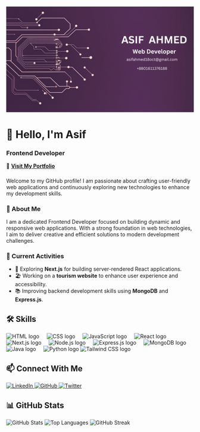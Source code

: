 ![logo](https://github.com/asifahmed1810/asifahmed1810/blob/main/ASIF%20AHMED.png)
<h1 align="left">👋 Hello, I'm Asif</h1>
<h3 align="left">Frontend Developer</h3>
<p align="left">
🔗 <a href="https://asif-protfolio.netlify.app/" target="_blank"><strong>Visit My Portfolio</strong></a>
</p>

###

<p align="left">Welcome to my GitHub profile! I am passionate about crafting user-friendly web applications and continuously exploring new technologies to enhance my development skills.</p>

###

<h3 align="left">🌟 About Me</h3>

<p align="left">
I am a dedicated Frontend Developer focused on building dynamic and responsive web applications. With a strong foundation in web technologies, I aim to deliver creative and efficient solutions to modern development challenges.
</p>

###

<h3 align="left">🔭 Current Activities</h3>

<ul align="left">
  <li>🚀 Exploring <strong>Next.js</strong> for building server-rendered React applications.</li>
  <li>🏖️ Working on a <strong>tourism website</strong> to enhance user experience and accessibility.</li>
  <li>📚 Improving backend development skills using <strong>MongoDB</strong> and <strong>Express.js</strong>.</li>
</ul>

###

<h2 align="left">🛠️ Skills</h2>

<div align="left">
  <img src="https://cdn.jsdelivr.net/gh/devicons/devicon/icons/html5/html5-original.svg" height="40" alt="HTML logo" />
  <img width="12" />
  <img src="https://cdn.jsdelivr.net/gh/devicons/devicon/icons/css3/css3-original.svg" height="40" alt="CSS logo" />
  <img width="12" />
  <img src="https://cdn.jsdelivr.net/gh/devicons/devicon/icons/javascript/javascript-original.svg" height="40" alt="JavaScript logo" />
  <img width="12" />
  <img src="https://cdn.jsdelivr.net/gh/devicons/devicon/icons/react/react-original.svg" height="40" alt="React logo" />
  <img width="12" />
  <img src="https://cdn.jsdelivr.net/gh/devicons/devicon/icons/nextjs/nextjs-original.svg" height="40" alt="Next.js logo" />
  <img width="12" />
  <img src="https://cdn.jsdelivr.net/gh/devicons/devicon/icons/nodejs/nodejs-original.svg" height="40" alt="Node.js logo" />
  <img width="12" />
  <img src="https://cdn.jsdelivr.net/gh/devicons/devicon/icons/express/express-original.svg" height="40" alt="Express.js logo" />
  <img width="12" />
  <img src="https://cdn.jsdelivr.net/gh/devicons/devicon/icons/mongodb/mongodb-original.svg" height="40" alt="MongoDB logo" />
  <img width="12" />
    <img src="https://cdn.jsdelivr.net/gh/devicons/devicon/icons/java/java-original.svg" height="40" alt="Java logo" />
  <img width="12" />
  <img src="https://cdn.jsdelivr.net/gh/devicons/devicon/icons/python/python-original.svg" height="40" alt="Python logo" />
  <img src="https://cdn.jsdelivr.net/gh/devicons/devicon/icons/tailwindcss/tailwindcss-plain.svg" height="40" alt="Tailwind CSS logo" />
  <img width="12" />

</div>

  
</div>

###

<h2 align="left">📫 Connect With Me</h2>

<div align="left">
  <a href="https://www.linkedin.com/in/asif-ahmed-a2a60226a/" target="_blank">
    <img src="https://img.shields.io/badge/LinkedIn-0077B5?style=for-the-badge&logo=linkedin&logoColor=white" alt="LinkedIn" />
  </a>
   <a href="https://github.com/asifahmed1810" target="_blank">
    <img src="https://img.shields.io/badge/GitHub-181717?style=for-the-badge&logo=github&logoColor=white" alt="GitHub" />
  </a>
  <a href="https://twitter.com/your-profile" target="_blank">
    <img src="https://img.shields.io/badge/Twitter-1DA1F2?style=for-the-badge&logo=twitter&logoColor=white" alt="Twitter" />
  </a>
</div>

###

<h2 align="left">📊 GitHub Stats</h2>

<div align="left">
  <img src="https://github-readme-stats.vercel.app/api?username=asifahmed1810&show_icons=true&theme=radical" alt="GitHub Stats" />
  <img src="https://github-readme-stats.vercel.app/api/top-langs/?username=asifahmed1810&layout=compact&theme=radical" alt="Top Languages" />
  <img src="https://github-readme-streak-stats.herokuapp.com/?user=asifahmed1810&theme=radical" alt="GitHub Streak" />
</div>
